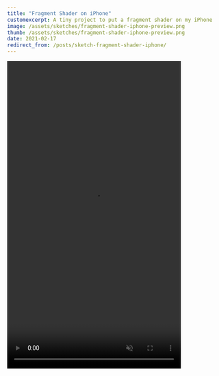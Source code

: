```yaml
---
title: "Fragment Shader on iPhone"
customexcerpt: A tiny project to put a fragment shader on my iPhone
image: /assets/sketches/fragment-shader-iphone-preview.png
thumb: /assets/sketches/fragment-shader-iphone-preview.png
date: 2021-02-17
redirect_from: /posts/sketch-fragment-shader-iphone/
---
```


<video width="406" height="720" autoplay muted loop playsinline class="mh-100vh mw-100 border-box pa1 pa3-m pa4-l">
  <source src="/assets/sketches/fragment-shader-iphone.mp4" type="video/mp4">
</video>
